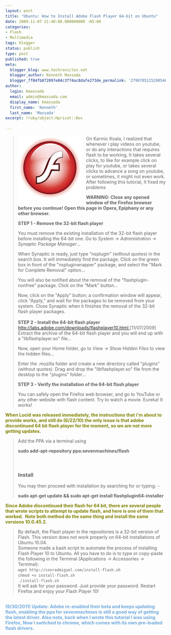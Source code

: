 ```yaml
---
layout: post
title: "Ubuntu: How to Install Adobe Flash Player 64-bit on Ubuntu"
date: 2009-11-07 21:40:00.000000000 -05:00
categories:
- Flash
- Multimedia
tags: blogger
status: publish
type: post
published: true
meta:
  blogger_blog: www.techronicles.net
  blogger_author: Kenneth Massada
  blogger_ff04fb872097e84c3f74ac8dafe273de_permalink: '2798705125200546572'
author:
  login: kmassada
  email: admin@kmassada.com
  display_name: kmassada
  first_name: 'Kenneth'
  last_name: 'Massada'
excerpt: !ruby/object:Hpricot::Doc

---
```

<blockquote>
<div class="separator" style="clear:both;text-align:center;"><a href="http://techronilces.files.wordpress.com/2009/11/1e503-download-flash-player-10-0-45-free.jpg" style="clear:left;float:left;margin-bottom:1em;margin-right:1em;"><img border="0" height="200" src="/images/wp/1e503-download-flash-player-10-0-45-free.jpg" width="200" /></a></div>
<p>On Karmic Koala, I realized that whenever i play videos on youtube, or do any interactions that requires flash to be working, It takes several clicks, to like for example click on play for youtube, or takes several clicks to advance a song on youtube, or sometimes, it might not even work. After following this tutorial, It fixed my problems</p>
<p><strong>WARNING: Close any opened window of the Firefox browser before you continue! Open this page in Opera, Epiphany or any other browser.</strong></p>
<p><strong>STEP 1 - Remove the 32-bit flash player</strong></p>
<p>You must remove the existing installation of the 32-bit flash player before installing the 64-bit one. Go to <em>System -&gt; Administration -&gt; Synaptic Package Manager</em>...</p>
<p>When Synaptic is ready, just type "nsplugin" (without quotes) in the search box. It will immediately find the package. Click on the green box in front of the "nspluginwrapper" package, and select the "Mark for Complete Removal" option...</p>
<p>You will also be notified about the removal of the "flashplugin-nonfree" package. Click on the "Mark" button...</p>
<p>Now, click on the "Apply" button; a confirmation window will appear, click "Apply," and wait for the packages to be removed from your system. Close Synaptic when it finishes the removal of the 32-bit flash player packages.<br /><strong><br />STEP 2 - Install the 64-bit flash player</strong><br /><a href="http://labs.adobe.com/downloads/flashplayer10.html">http://labs.adobe.com/downloads/flashplayer10.html </a>[11/07/2009]<br />Extract the archive of the 64-bit flash player and you will end up with a "libflashplayer.so" file...</p>
<p>Now, open your Home folder, go to <em>View -&gt; Show Hidden Files</em> to view the hidden files...</p>
<p>Enter the .mozilla folder and create a new directory called "plugins" (without quotes). Drag and drop the "libflashplayer.so" file from the desktop to the "plugins" folder...</p>
<p><strong>STEP 3 - Verify the installation of the 64-bit flash player</strong></p>
<p>You can safely open the Firefox web browser, and go to YouTube or any other website with flash content. Try to watch a movie. Eureka! It works!</p></blockquote>
<p><span style="color:olive;"><strong>When Lucid was released immediately, the instructions that i'm about to provide works, and still do (6/22/10) the only issue is that adobe discontinued 64 bit flash player for the moment, so we are not more getting updates.</strong></span><br />
<blockquote>Add the PPA via a terminal using</p>
<p><strong>sudo add-apt-repository  ppa:sevenmachines/flash</strong><strong><br /></strong><br /><strong> </strong><br />
<h3>   Install</h3>
<p>You may then proceed with installation by searching for or  typing: -</p>
<p><strong>sudo apt-get update &amp;&amp; sudo apt-get install  flashplugin64-installer</strong></p></blockquote>
<p><strong><span style="color:olive;">Since Adobe discontinued their flash for 64 bit, there are several people that wrote scripts to attempt to update flash, and here is one of them that worked.  Note both method do the same thing and install the same versions 10.0.45.2. </span></strong><br />
<blockquote>By default, the Flash player in the repositories is a 32-bit version of Flash. This version does not work properly on 64-bit installations of Ubuntu 10.04.<br />Someone made a bash script to automate the process of installing Flash Player 10 to Ubuntu. All you have to do is to type or copy-paste the following in the Terminal (Applications -&gt; Accessories -&gt; Terminal):<br /><code>wget http://conradmiguel.com/install-flash.sh<br />chmod +x install-flash.sh<br />./install-flash.sh</code><br />It will ask for your password. Just provide your password. Restart Firefox and enjoy your Flash Player 10!</p></blockquote>
<p><span style="color:#6fa8dc;"><br /></span><b><span style="color:#6fa8dc;">(9/30/2011) Update: Adobe re-enabled their beta and keeps updating flash, enabling the ppa for sevenmachines is still a good way of getting the latest driver. Also note, back when I wrote this tutorial I was using Firefox, Now I switched to chrome, which comes with its own pre-loaded flash drivers.  </span></b></p>
